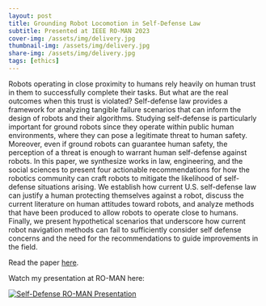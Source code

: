 ```yaml
---
layout: post
title: Grounding Robot Locomotion in Self-Defense Law
subtitle: Presented at IEEE RO-MAN 2023
cover-img: /assets/img/delivery.jpg
thumbnail-img: /assets/img/delivery.jpg
share-img: /assets/img/delivery.jpg
tags: [ethics]
---
```


Robots operating in close proximity to humans rely heavily on human trust in them to successfully complete their tasks. But what are the real outcomes when this trust is violated? Self-defense law provides a framework for analyzing tangible failure scenarios that can inform the design of robots and their algorithms. Studying self-defense is particularly important for ground robots since they operate within public human environments, where they can pose a legitimate threat to human safety. Moreover, even if ground robots can guarantee human safety, the perception of a threat is enough to warrant human self-defense against robots. In this paper, we synthesize works in law, engineering, and the social sciences to present four actionable recommendations for how the robotics community can craft robots to mitigate the likelihood of self-defense situations arising. We establish how current U.S. self-defense law can justify a human protecting themselves against a robot, discuss the current literature on human attitudes toward robots, and analyze methods that have been produced to allow robots to operate close to humans. Finally, we present hypothetical scenarios that underscore how current robot navigation methods can fail to sufficiently consider self
defense concerns and the need for the recommendations to guide improvements in the field.

Read the paper [here](https://arxiv.org/abs/2304.00347).

Watch my presentation at RO-MAN here:

[![Self-Defense RO-MAN Presentation](https://img.youtube.com/vi/dce7EnUBWqU/0.jpg)](https://www.youtube.com/watch?v=dce7EnUBWqU "Grounding Robot Navigation in Self-Defense Law")
